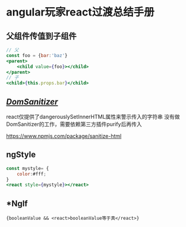 # angular玩家react过渡总结手册

## 父组件传值到子组件

```jsx
// 父
const foo = {bar:'baz'}
<parent>
    <child value={foo}></child>
</parent>
// 子
<child>{this.props.bar}</child>
```

## [*DomSanitizer*](https://angular.cn/api/platform-browser/DomSanitizer#domsanitizer)

react仅提供了dangerouslySetInnerHTML属性来警示传入的字符串 没有做DomSanitizer的工作，需要依赖第三方插件purify后再传入

https://www.npmjs.com/package/sanitize-html

## ngStyle

```jsx
const mystyle= {
    color:#fff;
}
<react style={mystyle}></react>
```

## *NgIf

```tsx
{booleanValue && <react>booleanValue等于真</react>}
```

